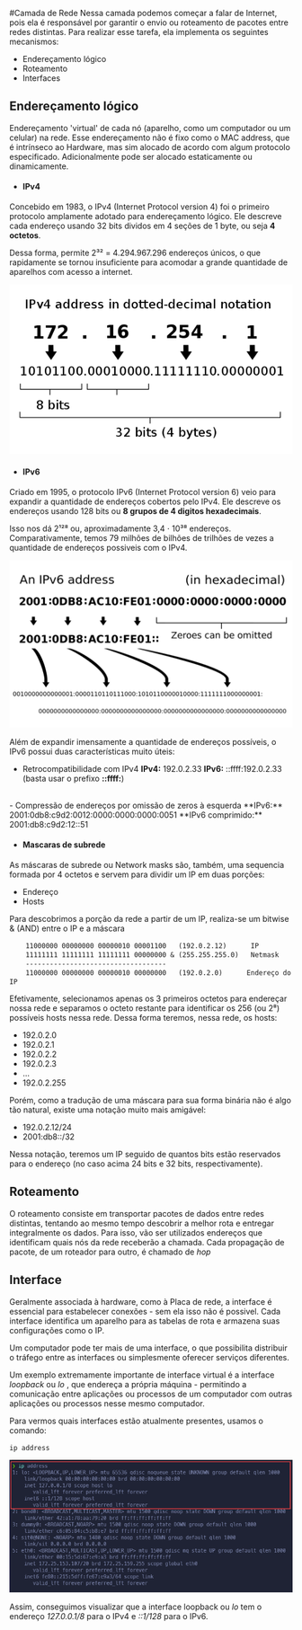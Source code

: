 #Camada de Rede
Nessa camada podemos começar a falar de Internet, pois ela é responsável por garantir o envio ou roteamento de pacotes entre redes distintas. Para realizar esse tarefa, ela implementa os seguintes mecanismos:
-	Endereçamento lógico
-	Roteamento
-	Interfaces

## Endereçamento lógico
Endereçamento 'virtual' de cada nó (aparelho, como um computador ou um celular) na rede. Esse endereçamento não é fixo como o MAC address, que é intrínseco ao Hardware, mas sim alocado de acordo com algum protocolo especificado. Adicionalmente pode ser alocado estaticamente ou dinamicamente.

-	#### IPv4
Concebido em 1983, o IPv4 (Internet Protocol version 4) foi o primeiro protocolo amplamente adotado para endereçamento lógico. Ele descreve cada endereço usando 32 bits dividos em 4 seções de 1 byte, ou seja **4 octetos**. 

Dessa forma, permite 2³² = 4.294.967.296 endereços únicos, o que rapidamente se tornou insuficiente para acomodar a grande quantidade de aparelhos com acesso a internet. 

![Exemplo de endereço IPv4](img/IPv4-example.png)

-	#### IPv6
Criado em 1995, o protocolo IPv6 (Internet Protocol version 6) veio para expandir a quantidade de endereços cobertos pelo IPv4. Ele descreve os endereços usando 128 bits ou **8 grupos de 4 digitos hexadecimais**. 

Isso nos dá 2¹²⁸ ou, aproximadamente 3,4 ⋅ 10³⁸ endereços. Comparativamente, temos 79 milhões de bilhões de trilhões de vezes a quantidade de endereços possiveis com o IPv4.

![Exemplo de endereço IPv6](img/IPv6-example.png)

Além de expandir imensamente a quantidade de endereços possíveis, o IPv6 possui duas características muito úteis:
-	Retrocompatibilidade com IPv4
		**IPv4:** 192.0.2.33
		**IPv6:** ::ffff:192.0.2.33  (basta usar o prefixo **::ffff:**)
<br>
-	Compressão de endereços por omissão de zeros à esquerda
		**IPv6:** 2001:0db8:c9d2:0012:0000:0000:0000:0051
		**IPv6 comprimido:** 2001:db8:c9d2:12::51

-	#### Mascaras de subrede
As máscaras de subrede ou Network masks são, também, uma sequencia formada por 4 octetos e servem para dividir um IP em duas porções:
-	Endereço
-	Hosts

Para descobrimos a porção da rede a partir de um IP, realiza-se um bitwise & (AND) entre o IP e a máscara
```
	11000000 00000000 00000010 00001100   (192.0.2.12)      IP
	11111111 11111111 11111111 00000000 & (255.255.255.0)   Netmask
	-----------------------------------
	11000000 00000000 00000010 00000000   (192.0.2.0)      Endereço do IP
 ``` 
Efetivamente, selecionamos apenas os 3 primeiros octetos para endereçar nossa rede e separamos o octeto restante para identificar os 256 (ou 2⁸) possíveis hosts nessa rede. Dessa forma teremos, nessa rede, os hosts:
-	192.0.2.0
-	192.0.2.1
-	192.0.2.2
-	192.0.2.3
-	...
-	192.0.2.255

Porém, como a tradução de uma máscara para sua forma binária não é algo tão natural, existe uma notação muito mais amigável:
-	192.0.2.12/24
-	2001:db8::/32

Nessa notação, teremos um IP seguido de quantos bits estão reservados para o endereço (no caso acima 24 bits e 32 bits, respectivamente).

## Roteamento
O roteamento consiste em transportar pacotes de dados entre redes distintas, tentando ao mesmo tempo descobrir a melhor rota e entregar integralmente os dados. Para isso, vão ser utilizados endereços que identificam quais nós da rede receberão a chamada. Cada propagação de pacote, de um roteador para outro, é chamado de _hop_

<!-- Inserir imagem / gif aqui! -->

## Interface
Geralmente associada à hardware, como à Placa de rede, a interface é essencial para estabelecer conexões - sem ela isso não é possivel. Cada interface identifica um aparelho para as tabelas de rota e armazena suas configurações como o IP. 

Um computador pode ter mais de uma interface, o que possibilita distribuir o tráfego entre as interfaces ou simplesmente oferecer serviços diferentes.

Um exemplo extremamente importante de interface virtual é a interface _loopback_ ou _lo_ , que endereça a própria máquina - permitindo a comunicação entre aplicações ou processos de um computador com outras aplicações ou processos nesse mesmo computador.

Para vermos quais interfaces estão atualmente presentes, usamos o comando:
				
	ip address

![listando as interfaces](img/loopback_highlighted.png)

Assim, conseguimos visualizar que a interface loopback ou _lo_ tem o endereço _127.0.0.1/8_ para o IPv4 e _::1/128_ para o IPv6.

